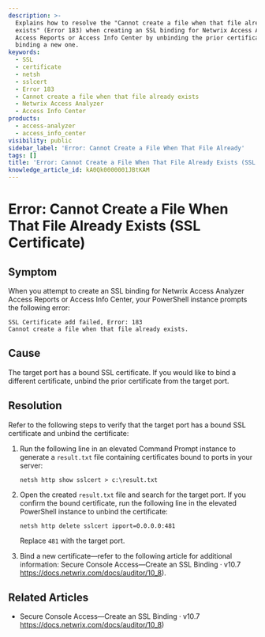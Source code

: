 ```yaml
---
description: >-
  Explains how to resolve the "Cannot create a file when that file already
  exists" (Error 183) when creating an SSL binding for Netwrix Access Analyzer
  Access Reports or Access Info Center by unbinding the prior certificate and
  binding a new one.
keywords:
  - SSL
  - certificate
  - netsh
  - sslcert
  - Error 183
  - Cannot create a file when that file already exists
  - Netwrix Access Analyzer
  - Access Info Center
products:
  - access-analyzer
  - access_info_center
visibility: public
sidebar_label: 'Error: Cannot Create a File When That File Already'
tags: []
title: 'Error: Cannot Create a File When That File Already Exists (SSL Certificate)'
knowledge_article_id: kA0Qk0000001JBtKAM
---
```


# Error: Cannot Create a File When That File Already Exists (SSL Certificate)

## Symptom

When you attempt to create an SSL binding for Netwrix Access Analyzer Access Reports or Access Info Center, your PowerShell instance prompts the following error:

```
SSL Certificate add failed, Error: 183
Cannot create a file when that file already exists.
```

## Cause

The target port has a bound SSL certificate. If you would like to bind a different certificate, unbind the prior certificate from the target port.

## Resolution

Refer to the following steps to verify that the target port has a bound SSL certificate and unbind the certificate:

1. Run the following line in an elevated Command Prompt instance to generate a `result.txt` file containing certificates bound to ports in your server:

   ```text
   netsh http show sslcert > c:\result.txt
   ```

2. Open the created `result.txt` file and search for the target port. If you confirm the bound certificate, run the following line in the elevated PowerShell instance to unbind the certificate:

   ```text
   netsh http delete sslcert ipport=0.0.0.0:481
   ```

   Replace `481` with the target port.

3. Bind a new certificate—refer to the following article for additional information: Secure Console Access—Create an SSL Binding · v10.7 https://docs.netwrix.com/docs/auditor/10_8).

## Related Articles

- Secure Console Access—Create an SSL Binding · v10.7 https://docs.netwrix.com/docs/auditor/10_8)
